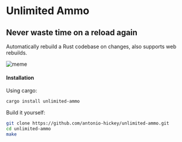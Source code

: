 Unlimited Ammo
===

Never waste time on a reload again
---
Automatically rebuild a Rust codebase on changes, also supports web rebuilds. 

![meme](https://media1.tenor.com/m/LEQRBlY5OVwAAAAC/ammo.gif)


#### Installation

Using cargo:
```sh
cargo install unlimited-ammo
```

Build it yourself:
```sh
git clone https://github.com/antonio-hickey/unlimited-ammo.git
cd unlimited-ammo
make
```

